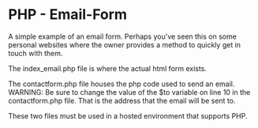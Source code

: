 # PHP - Email-Form

A simple example of an email form. Perhaps you've seen this on some personal websites where the owner provides a method to quickly get in touch with them.

The index_email.php file is where the actual html form exists.

The contactform.php file houses the php code used to send an email.
WARNING: Be sure to change the value of the $to variable on line 10 in  the contactform.php file. That is the address that the email will be sent to.

These two files must be used in a hosted environment that supports PHP.
